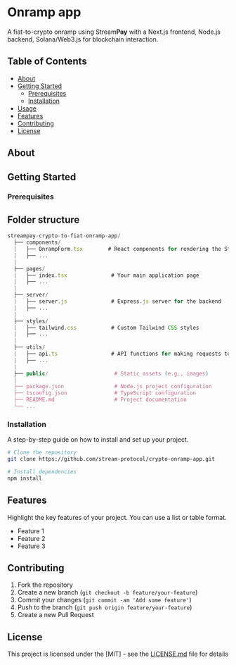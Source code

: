 # Onramp app

A fiat-to-crypto onramp using Stream**Pay** with a Next.js frontend, Node.js backend, Solana/Web3.js for blockchain interaction.

## Table of Contents

- [About](#about)
- [Getting Started](#getting-started)
  - [Prerequisites](#prerequisites)
  - [Installation](#installation)
- [Usage](#usage)
- [Features](#features)
- [Contributing](#contributing)
- [License](#license)

## About



## Getting Started


### Prerequisites

## Folder structure

```next.js
streampay-crypto-to-fiat-onramp-app/
  ├── components/
  |   ├── OnrampForm.tsx        # React components for rendering the StreamPay onramp UI
  |   ├── ...
  |
  ├── pages/
  |   ├── index.tsx              # Your main application page
  |   ├── ...
  |
  ├── server/
  |   ├── server.js              # Express.js server for the backend
  |   ├── ...
  |
  ├── styles/
  |   ├── tailwind.css           # Custom Tailwind CSS styles
  |   ├── ...
  |
  ├── utils/
  |   ├── api.ts                 # API functions for making requests to your backend
  |   ├── ...
  |
  ├── public/                     # Static assets (e.g., images)
  |
  ├── package.json                # Node.js project configuration
  ├── tsconfig.json               # TypeScript configuration
  ├── README.md                   # Project documentation
  └── ...

```

### Installation

A step-by-step guide on how to install and set up your project. 

```bash
# Clone the repository
git clone https://github.com/stream-protocol/crypto-onramp-app.git

# Install dependencies
npm install
```

## Features

Highlight the key features of your project. You can use a list or table format.

- Feature 1
- Feature 2
- Feature 3

## Contributing

1. Fork the repository
2. Create a new branch (`git checkout -b feature/your-feature`)
3. Commit your changes (`git commit -am 'Add some feature'`)
4. Push to the branch (`git push origin feature/your-feature`)
5. Create a new Pull Request

## License

This project is licensed under the [MIT] - see the [LICENSE.md](LICENSE.md) file for details
